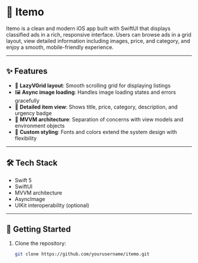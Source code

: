 # 📱 Itemo

Itemo is a clean and modern iOS app built with SwiftUI that displays classified ads in a rich, responsive interface. Users can browse ads in a grid layout, view detailed information including images, price, and category, and enjoy a smooth, mobile-friendly experience.

---

## ✨ Features

- 🧱 **LazyVGrid layout**: Smooth scrolling grid for displaying listings
- 🖼 **Async image loading**: Handles image loading states and errors gracefully
- 💬 **Detailed item view**: Shows title, price, category, description, and urgency badge
- 🧠 **MVVM architecture**: Separation of concerns with view models and environment objects
- 🎨 **Custom styling**: Fonts and colors extend the system design with flexibility

---

## 🛠 Tech Stack

- Swift 5
- SwiftUI
- MVVM architecture
- AsyncImage
- UIKit interoperability (optional)

---

## 🚀 Getting Started

1. Clone the repository:
   ```bash
   git clone https://github.com/yourusername/itemo.git
